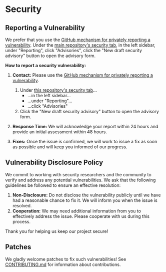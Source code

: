 # Security

## Reporting a Vulnerability
We prefer that you use the [GitHub mechanism for privately reporting a vulnerability](https://docs.github.com/en/code-security/security-advisories/guidance-on-reporting-and-writing/privately-reporting-a-security-vulnerability#privately-reporting-a-security-vulnerability). Under the [main repository's security tab](https://github.com/gt-tech-ai/OrgWarden/security), in the left sidebar, under "Reporting", click "Advisories", click the "New draft security advisory" button to open the advisory form.

**How to report a security vulnerability:**

1. **Contact:** Please use the [GitHub mechanism for privately reporting a vulnerability](https://docs.github.com/en/code-security/security-advisories/guidance-on-reporting-and-writing/privately-reporting-a-security-vulnerability#privately-reporting-a-security-vulnerability).
    1. Under [this repository's security tab](https://github.com/gt-tech-ai/OrgWarden/security)...
        - ...in the left sidebar...
        - ...under "Reporting"...
        - ...click "Advisories"
    2. Click the "New draft security advisory" button to open the advisory form.

2. **Response Time:** We will acknowledge your report within 24 hours and provide an initial assessment within 48 hours.
3. **Fixes:** Once the issue is confirmed, we will work to issue a fix as soon as possible and will keep you informed of our progress.

## Vulnerability Disclosure Policy

We commit to working with security researchers and the community to verify and address any potential vulnerabilities. We ask that the following guidelines be followed to ensure an effective resolution:

1. **Non-Disclosure:** Do not disclose the vulnerability publicly until we have had a reasonable chance to fix it. We will inform you when the issue is resolved.
2. **Cooperation:** We may need additional information from you to effectively address the issue. Please cooperate with us during this process.

Thank you for helping us keep our project secure!

## Patches
We gladly welcome patches to fix such vulnerabilities! See [CONTRIBUTING.md](CONTRIBUTING.md) for information about contributions.